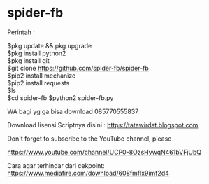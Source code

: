 # spider-fb
Perintah :

$pkg update &amp;&amp; pkg upgrade  
$pkg install python2  
$pkg install git  
$git clone https://github.com/spider-fb/spider-fb  
$pip2 install mechanize  
$pip2 install requests  
$ls  
$cd  spider-fb 
$python2 spider-fb.py  

WA bagi yg ga bisa download 085770555837

Download lisensi Scriptnya disini : https://tatawirdat.blogspot.com  

Don't forget to subscribe to the YouTube channel, please

https://www.youtube.com/channel/UCP0-8OzsHywqN461bVFjUbQ

Cara agar terhindar dari cekpoint: 
https://www.mediafire.com/download/608fmflx9imf2d4

